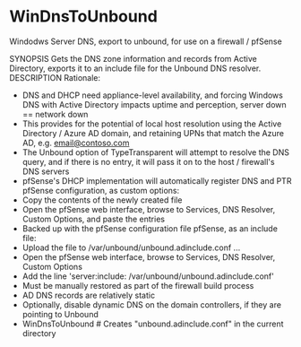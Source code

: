 # WinDnsToUnbound
Windodws Server DNS, export to unbound, for use on a firewall / pfSense

SYNOPSIS
  Gets the DNS zone information and records from Active Directory, exports it to an include file for the Unbound DNS resolver.
DESCRIPTION
  Rationale:
  * DNS and DHCP need appliance-level availability, and forcing Windows DNS with Active Directory impacts uptime and perception, server down == network down
  * This provides for the potential of local host resolution using the Active Directory / Azure AD domain, and retaining UPNs that match the Azure AD, e.g. email@contoso.com
  * The Unbound option of TypeTransparent will attempt to resolve the DNS query, and if there is no entry, it will pass it on to the host / firewall's DNS servers
  * pfSense's DHCP implementation will automatically register DNS and PTR
  pfSense configuration, as custom options:
  * Copy the contents of the newly created file
  * Open the pfSense web interface, browse to Services, DNS Resolver, Custom Options, and paste the entries
  * Backed up with the pfSense configuration file
  pfSense, as an include file:
  * Upload the file to /var/unbound/unbound.adinclude.conf ...
  * Open the pfSense web interface, browse to Services, DNS Resolver, Custom Options
  * Add the line 'server:include: /var/unbound/unbound.adinclude.conf'
  * Must be manually restored as part of the firewall build process
  * AD DNS records are relatively static
  * Optionally, disable dynamic DNS on the domain controllers, if they are pointing to Unbound
  * WinDnsToUnbound                                       # Creates "unbound.adinclude.conf" in the current directory
